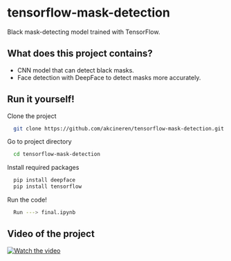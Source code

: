 
# tensorflow-mask-detection

Black mask-detecting model trained with TensorFlow. 



## What does this project contains?

- CNN model that can detect black masks.
- Face detection with DeepFace to detect masks more accurately.

  
## Run it yourself!

Clone the project
```bash
  git clone https://github.com/akcineren/tensorflow-mask-detection.git
```

Go to project directory
```bash
  cd tensorflow-mask-detection
```

Install required packages
```bash
  pip install deepface
  pip install tensorflow
```

Run the code!
```bash
  Run ---> final.ipynb
```

## Video of the project

  [![Watch the video](https://img.youtube.com/vi/8_CkOCTMgwU/hqdefault.jpg)](https://youtu.be/8_CkOCTMgwU)




  
